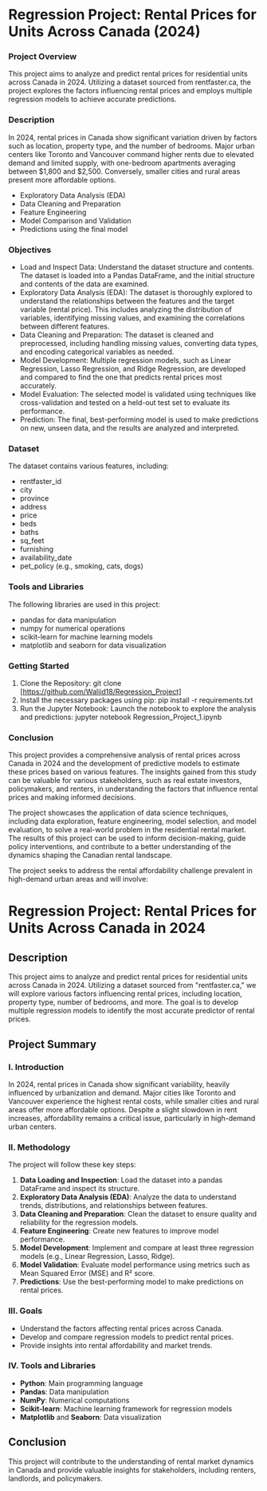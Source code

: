 # Regression Project: Rental Prices for Units Across Canada (2024)

### Project Overview

This project aims to analyze and predict rental prices for residential units across Canada in 2024. Utilizing a dataset sourced from rentfaster.ca, the project explores the factors influencing rental prices and employs multiple regression models to achieve accurate predictions.

### Description

In 2024, rental prices in Canada show significant variation driven by factors such as location, property type, and the number of bedrooms. Major urban centers like Toronto and Vancouver command higher rents due to elevated demand and limited supply, with one-bedroom apartments averaging between $1,800 and $2,500. Conversely, smaller cities and rural areas present more affordable options.

  - Exploratory Data Analysis (EDA)
  - Data Cleaning and Preparation
  - Feature Engineering
  - Model Comparison and Validation
  - Predictions using the final model

### Objectives

  - Load and Inspect Data: Understand the dataset structure and contents. The dataset is loaded into a Pandas DataFrame,        and the initial structure and contents of the data are examined.
  - Exploratory Data Analysis (EDA): The dataset is thoroughly explored to understand the relationships between the features and the target variable (rental price). This includes analyzing the distribution of variables, identifying missing values, and examining the correlations between different features.
  - Data Cleaning and Preparation: The dataset is cleaned and preprocessed, including handling missing values, converting data types, and encoding categorical variables as needed.
  - Model Development: Multiple regression models, such as Linear Regression, Lasso Regression, and Ridge Regression, are developed and compared to find the one that predicts rental prices most accurately.
  - Model Evaluation: The selected model is validated using techniques like cross-validation and tested on a held-out test set to evaluate its performance.
  - Prediction: The final, best-performing model is used to make predictions on new, unseen data, and the results are analyzed and interpreted.

### Dataset

The dataset contains various features, including:

  - rentfaster_id
  - city
  - province
  - address
  - price
  - beds
  - baths
  - sq_feet
  - furnishing
  - availability_date
  - pet_policy (e.g., smoking, cats, dogs)

### Tools and Libraries

The following libraries are used in this project:

  - pandas for data manipulation
  - numpy for numerical operations
  - scikit-learn for machine learning models
  - matplotlib and seaborn for data visualization

### Getting Started
  1. Clone the Repository: git clone [https://github.com/Waliid18/Regression_Project]
  2. Install the necessary packages using pip: pip install -r requirements.txt
  3. Run the Jupyter Notebook: Launch the notebook to explore the analysis and predictions:
     jupyter notebook Regression_Project_1.ipynb
### Conclusion
This project provides a comprehensive analysis of rental prices across Canada in 2024 and the development of predictive models to estimate these prices based on various features. The insights gained from this study can be valuable for various stakeholders, such as real estate investors, policymakers, and renters, in understanding the factors that influence rental prices and making informed decisions.

The project showcases the application of data science techniques, including data exploration, feature engineering, model selection, and model evaluation, to solve a real-world problem in the residential rental market. The results of this project can be used to inform decision-making, guide policy interventions, and contribute to a better understanding of the dynamics shaping the Canadian rental landscape.




The project seeks to address the rental affordability challenge prevalent in high-demand urban areas and will involve:








# Regression Project: Rental Prices for Units Across Canada in 2024

## Description

This project aims to analyze and predict rental prices for residential units across Canada in 2024. Utilizing a dataset sourced from "rentfaster.ca," we will explore various factors influencing rental prices, including location, property type, number of bedrooms, and more. The goal is to develop multiple regression models to identify the most accurate predictor of rental prices.

## Project Summary

### I. Introduction

In 2024, rental prices in Canada show significant variability, heavily influenced by urbanization and demand. Major cities like Toronto and Vancouver experience the highest rental costs, while smaller cities and rural areas offer more affordable options. Despite a slight slowdown in rent increases, affordability remains a critical issue, particularly in high-demand urban centers.

### II. Methodology

The project will follow these key steps:

1. **Data Loading and Inspection**: Load the dataset into a pandas DataFrame and inspect its structure.
2. **Exploratory Data Analysis (EDA)**: Analyze the data to understand trends, distributions, and relationships between features.
3. **Data Cleaning and Preparation**: Clean the dataset to ensure quality and reliability for the regression models.
4. **Feature Engineering**: Create new features to improve model performance.
5. **Model Development**: Implement and compare at least three regression models (e.g., Linear Regression, Lasso, Ridge).
6. **Model Validation**: Evaluate model performance using metrics such as Mean Squared Error (MSE) and R² score.
7. **Predictions**: Use the best-performing model to make predictions on rental prices.

### III. Goals

- Understand the factors affecting rental prices across Canada.
- Develop and compare regression models to predict rental prices.
- Provide insights into rental affordability and market trends.

### IV. Tools and Libraries

- **Python**: Main programming language
- **Pandas**: Data manipulation
- **NumPy**: Numerical computations
- **Scikit-learn**: Machine learning framework for regression models
- **Matplotlib** and **Seaborn**: Data visualization

## Conclusion

This project will contribute to the understanding of rental market dynamics in Canada and provide valuable insights for stakeholders, including renters, landlords, and policymakers.
